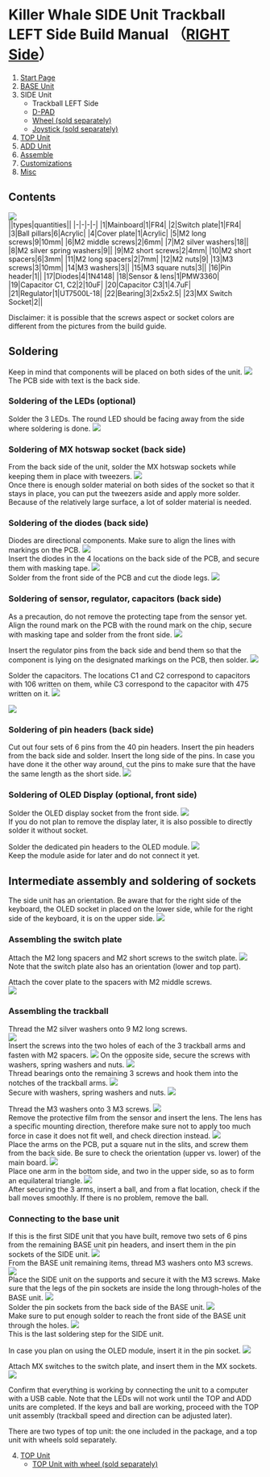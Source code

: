 # Killer Whale SIDE Unit Trackball LEFT Side Build Manual （[RIGHT Side](../rightside/3_SIDE_TRACKBALL.md)）

1. [Start Page](../README_EN.md)
2. [BASE Unit](../leftside/2_BASE.md)
3. SIDE Unit
   - Trackball LEFT Side
   - [D-PAD](../leftside/3_SIDE_DPAD.md)
   - [Wheel (sold separately)](../leftside/3_SIDE_WHEEL.md)
   - [Joystick (sold separately)](../leftside/3_SIDE_JOYSTICK.md)
4.  [TOP Unit](../leftside/4_TOP.md)
5. [ADD Unit](../leftside/5_ADD.md)
6. [Assemble](../leftside/6_ASSEMBLE.md)
7. [Customizations](../leftside/7_CUSTOM.md)
8. [Misc](../leftside/8_MISC.md)

## Contents
![](../img/trackball/IMG_5057.jpg)    
||types|quantities||
|-|-|-|-|
|1|Mainboard|1|FR4|
|2|Switch plate|1|FR4|
|3|Ball pillars|6|Acrylic|
|4|Cover plate|1|Acrylic|
|5|M2 long screws|9|10mm|
|6|M2 middle screws|2|6mm|
|7|M2 silver washers|18||
|8|M2 silver spring washers|9||
|9|M2 short screws|2|4mm|
|10|M2 short spacers|6|3mm|
|11|M2 long spacers|2|7mm|
|12|M2 nuts|9|
|13|M3 screws|3|10mm|
|14|M3 washers|3||
|15|M3 square nuts|3||
|16|Pin header|1||
|17|Diodes|4|1N4148|
|18|Sensor & lens|1|PMW3360|
|19|Capacitor C1, C2|2|10uF|
|20|Capacitor C3|1|4.7uF|
|21|Regulator|1|UT7500L-18|
|22|Bearing|3|2x5x2.5|
|23|MX Switch Socket|2||

Disclaimer: it is possible that the screws aspect or socket colors are different from the pictures from the build guide.



## Soldering
Keep in mind that components will be placed on both sides of the unit.
![](../img/trackball/IMG_5061.jpg)  
The PCB side with text is the back side. 
### Soldering of the LEDs (optional)  
Solder the 3 LEDs. The round LED should be facing away from the side where soldering is done.
![](../img/trackball/IMG_5063.jpg)  


### Soldering of MX hotswap socket (back side)
From the back side of the unit, solder the MX hotswap sockets while keeping them in place with tweezers.
![](../img/trackball/IMG_6009.jpg)  
Once there is enough solder material on both sides of the socket so that it stays in place, you can put the tweezers aside and apply more solder.
Because of the relatively large surface, a lot of solder material is needed.

### Soldering of the diodes (back side)
Diodes are directional components. Make sure to align the lines with markings on the PCB.
![](../img/diode.jpg)  
Insert the diodes in the 4 locations on the back side of the PCB, and secure them with masking tape.
![](../img/trackball/IMG_6012.jpg)  
Solder from the front side of the PCB and cut the diode legs.
![](../img/trackball/IMG_6016.jpg)  

### Soldering of sensor, regulator, capacitors (back side)
As a precaution, do not remove the protecting tape from the sensor yet.
Align the round mark on the PCB with the round mark on the chip, secure with masking tape and solder from the front side.
![](../img/trackball/IMG_5084.jpg)  

Insert the regulator pins from the back side and bend them so that the component is lying on the designated markings on the PCB, then solder.
![](../img/trackball/IMG_5091.jpg)  

Solder the capacitors. The locations C1 and C2 correspond to capacitors with 106 written on them, while C3 correspond to the capacitor with 475 written on it.
![](../img/trackball/IMG_7074.jpg)  
 
![](../img/trackball/IMG_5096.jpg)  


### Soldering of pin headers (back side)
Cut out four sets of 6 pins from the 40 pin headers. Insert the pin headers from the back side and solder.
Insert the long side of the pins. In case you have done it the other way around, cut the pins to make sure that the have the same length as the short side.
![](../img/trackball/IMG_5107.jpg)  

### Soldering of OLED Display (optional, front side)
Solder the OLED display socket from the front side.
![](../img/trackball/IMG_5109.jpg)  
If you do not plan to remove the display later, it is also possible to directly solder it without socket.

Solder the dedicated pin headers to the OLED module.
![](../img/trackball/IMG_5116.jpg)  
Keep the module aside for later and do not connect it yet.

## Intermediate assembly and soldering of sockets
The side unit has an orientation. Be aware that for the right side of the keyboard, the OLED socket in placed on the lower side, while for the right side of the keyboard, it is on the upper side.
![](../img/trackball/IMG_5121.jpg)  

### Assembling the switch plate
Attach the M2 long spacers and M2 short screws to the switch plate.
![](../img/trackball/IMG_5196.jpg)  
Note that the switch plate also has an orientation (lower and top part).
  
Attach the cover plate to the spacers with M2 middle screws.  
![](../img/trackball/IMG_5198.jpg)  

### Assembling the trackball

Thread the M2 silver washers onto 9 M2 long screws.  
![](../img/trackball/IMG_5130.jpg)  
Insert the screws into the two holes of each of the 3 trackball arms and fasten with M2 spacers. 
![](../img/trackball/IMG_5134.jpg)
On the opposite side, secure the screws with washers, spring washers and nuts.
![](../img/trackball/IMG_5137.jpg)  
Thread bearings onto the remaining 3 screws and hook them into the notches of the trackball arms.
![](../img/trackball/IMG_5142.jpg)  
Secure with washers, spring washers and nuts.
![](../img/trackball/IMG_5147.jpg)  

Thread the M3 washers onto 3 M3 screws. 
![](../img/trackball/IMG_5149.jpg)  
Remove the protective film from the sensor and insert the lens. The lens has a specific mounting direction, therefore make sure not to apply too much force in case it does not fit well, and check direction instead.
![](../img/trackball/IMG_5155.jpg)  
Place the arms on the PCB, put a square nut in the slits, and screw them from the back side.
Be sure to check the orientation (upper vs. lower) of the main board.
![](../img/trackball/IMG_5205.jpg)  
Place one arm in the bottom side, and two in the upper side, so as to form an equilateral triangle.
![](../img/trackball/IMG_5206.jpg)  
After securing the 3 arms, insert a ball, and from a flat location, check if the ball moves smoothly. If there is no problem, remove the ball.

### Connecting to the base unit
If this is the first SIDE unit that you have built, remove two sets of 6 pins from the remaining BASE unit pin headers, and insert them in the pin sockets of the SIDE unit.
![](../img/trackball/IMG_5208.jpg)  
From the BASE unit remaining items, thread M3 washers onto M3 screws.  
![](../img/trackball/IMG_5169.jpg)  
Place the SIDE unit on the supports and secure it with the M3 screws. Make sure that the legs of the pin sockets are inside the long through-holes of the BASE unit.
![](../img/trackball/IMG_5213.jpg)  
Solder the pin sockets from the back side of the BASE unit.
![](../img/trackball/IMG_5218.jpg)  
Make sure to put enough solder to reach the front side of the BASE unit through the holes.
![](../img/trackball/IMG_5222.jpg)  
This is the last soldering step for the SIDE unit.

In case you plan on using the OLED module, insert it in the pin socket.
![](../img/trackball/IMG_5227.jpg) 

Attach MX switches to the switch plate, and insert them in the MX sockets. 
![](../img/trackball/IMG_5228.jpg) 

Confirm that everything is working by connecting the unit to a computer with a USB cable. Note that the LEDs will not work until the TOP and ADD units are completed.
If the keys and ball are working, proceed with the TOP unit assembly (trackball speed and direction can be adjusted later).

There are two types of top unit: the one included in the package, and a top unit with wheels sold separately.
  
4. [TOP Unit](../leftside/4_TOP.md)
   - [TOP Unit with wheel (sold separately)](../leftside/4_TOP_WHEEL.md)

